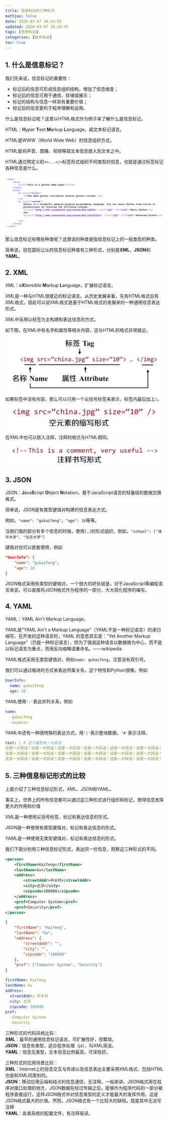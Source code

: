 ```yaml
---
title: 信息标记的三种形式
mathjax: false
date: 2020-03-07 18:24:55
updated: 2020-03-07 18:24:55
tags: [信息标记]
categories: [技术杂谈]
toc: true
---
```


## 1. 什么是信息标记？

我们先来说，信息标记的重要性：

* 标记后的信息可形成信息组织结构，增加了信息维度；
* 标记后的信息可用于通信、存储或展示；
* 标记的结构与信息一样具有重要价值；
* 标记后的信息更利于程序理解和运用。

什么是信息标记呢？这里以HTML格式作为例子来了解什么是信息标记。
<!--more-->
HTML：**H**yper **T**ext **M**arkup **L**anguage，超文本标记语言。

HTML是WWW（World Wide Web）的信息组织方式。

HTML能将声音、图像、视频等超文本信息嵌入到文本之中。

HTML通过预定义的`<>...</>`标签形式组织不同类型的信息，也就是通过标签标记各种信息是什么。

![](https://raw.githubusercontent.com/gukaifeng/PicGo/master/img/%E4%BF%A1%E6%81%AF%E6%A0%87%E8%AE%B0%E7%9A%84%E4%B8%89%E7%A7%8D%E5%BD%A2%E5%BC%8F_1.png)


那么信息标记有哪些种类呢？这里说的种类是指信息标记上的一般类型的种类。

简单说，现在国际公认的信息标记种类有三种形式，分别是**XML**，**JSON**和**YAML**。



## 2. XML

XML：e**X**tensible **M**arkup **L**anguage，扩展标记语言。

XML是一种与HTML很接近的标记语言。从历史发展来看，先有HTML格式后有XML格式，因此可以说XML格式是基于HTML格式的发展来的一种通用信息表达形式。

XML中采用以标签为主构建和表达信息的方式。

如下图，在XML中有名字和属性等相关内容，这与HTML的格式非常接近。



![](https://raw.githubusercontent.com/gukaifeng/PicGo/master/img/%E4%BF%A1%E6%81%AF%E6%A0%87%E8%AE%B0%E7%9A%84%E4%B8%89%E7%A7%8D%E5%BD%A2%E5%BC%8F_2.png)

如果标签中没有内容，那么可以只用一个尖括号标签来表示，标签内最后加上`/`。

![](https://raw.githubusercontent.com/gukaifeng/PicGo/master/img/%E4%BF%A1%E6%81%AF%E6%A0%87%E8%AE%B0%E7%9A%84%E4%B8%89%E7%A7%8D%E5%BD%A2%E5%BC%8F_3.png)

在XML中也可以嵌入注释，注释的格式与HTML相同。

![](https://raw.githubusercontent.com/gukaifeng/PicGo/master/img/%E4%BF%A1%E6%81%AF%E6%A0%87%E8%AE%B0%E7%9A%84%E4%B8%89%E7%A7%8D%E5%BD%A2%E5%BC%8F_4.png)

## 3. JSON

JSON：**J**ava**S**cript **O**bject **N**otation，基于JavaScript语言的轻量级的数据交换格式。

简单说，JSON是有类型键值对构建的信息表达方式。

例如，`"name": "gukaifeng"`，`"age": 18`等等。

当我们值的部分有多个信息的时候，使用`[,]`的形式组织。例如，`"school": ["清华大学", "北京大学"]`

键值对也可以嵌套使用，例如

```json
"UserInfo": {
    "name": "gukaifeng",
    "age": 18
}
```

JSON格式采用有类型的键值对，一个很大的好处就是，对于JavaScript等编程语言来说，可以直接将JSON格式作为程序的一部分，大大简化程序的编写。

## 4. YAML

YAML：YAML Ain't Markup Language。

YAML是"YAML Ain't a Markup Language"（YAML不是一种标记语言）的递归缩写。在开发的这种语言时，YAML 的意思其实是："Yet Another Markup Language"（仍是一种标记语言），但为了强调这种语言以数据做为中心，而不是以标记语言为重点，而用反向缩略语重命名。——wikipedia

YAML格式采用无类型键值对，例如`name: gukaifeng`，注意没有双引号。

我们可以通过缩进的方式来表达所属关系，这个特性和Python很像，例如

```YAML
UserInfo:
  name: gukaifeng
  age: 18
```

YAML使用`'-'`表达并列关系，例如

```YAML
name:
  -gukaifeng
  -wuyanzu
```

YAML中还有一种很特殊的表达方式，用`'|'`表示整块数据，`'#'`表示注释。

```YAML
text: | # 这个属性有一大段话
这是一大段话！这是一大段话！这是一大段话！这是一大段话！这是一大段话！这是一大段话！
这是一大段话！这是一大段话！这是一大段话！这是一大段话！这是一大段话！这是一大段话！
这是一大段话！这是一大段话！这是一大段话！这是一大段话！这是一大段话！这是一大段话！
```



## 5. 三种信息标记形式的比较

上面介绍了三种信息标记形式，XML、JSON和YAML。

事实上，世界上的所有信息都可以通过这三种形式进行组织和标记，使得信息发挥更大的作用和价值

XML是一种使用尖括号标签，标记和表达信息的形式。

JSON是一种使用有类型键值对，标记和表达信息的形式。

YAML是一种使用无类型键值对，标记和表达信息的形式。

我们下面分别用三种信息标记形式，表达同一份信息，观察这三种形式的不同。

```xml
<person>
    <firstName>Kaifeng</firstName>
    <lastName>Gu</lastName>
    <address>
        <streetAddr>中关村</streetAddr>
        <city>北京</city>
        <zipcode>100080</zipcode>
    </address>
    <prof>Computer System</prof>
    <prof>Security</prof>
</person>
```

```json
{
    "firstName": "Kaifeng",
    "lastName": "Gu",
    "address": {
        "streetAddr": "",
        "city": "",
        "zipcode": "100080"
    },
    "prof": ["Computer System", "Security"]
}
```

```yaml
firstName: Kaifeng
lastName: Gu
address:
  streetAddr: 中关村
  city: 北京
  zipcode: 100080
prof: 
  -Computer System 
  -Security
```

三种形式的代码风格比较：<br/>**XML**：最早的通用信息标记语言，可扩展性好，但繁琐。<br/>**JSON**：信息有类型，适合程序处理（js），叫XML简洁。<br/>**YAML**：信息无类型，文本信息比例最高，可读性好。

三种形式的应用场景比较：<br/>**XML**：Internet上的信息交互与传递以及信息表达主要采用XML格式，包括HTML也是和XML同类别的。<br/>**JSON**：移动应用云端和结点的信息通信，无注释。一般来讲，JSON格式用在程序对接口处理的地方，JSON数据在经过传输之后，能够作为程序代码的一部分被程序直接运行，这样JSON格式中对信息类型的定义才能最大的发挥作用，这是JSON格式最大的价值。然而，JSON格式有一个比较大的缺陷，就是其中无法写注释<br/>**YAML**：各类系统的配置文件，有注释易读。<br/>
